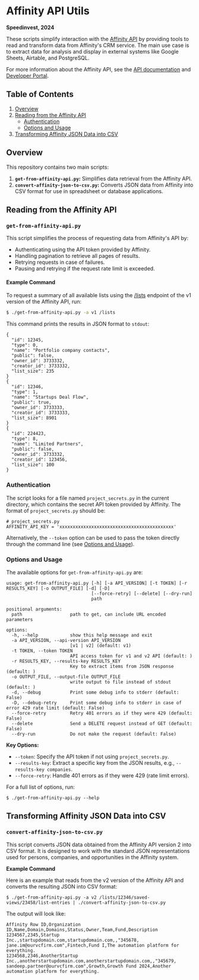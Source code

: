 # Affinity API Utils

**Speedinvest, 2024**

These scripts simplify interaction with the [Affinity API](https://api-docs.affinity.co/) by providing tools to read and transform data from Affinity's CRM service. The main use case is to extract data for analysis and display in external systems like Google Sheets, Airtable, and PostgreSQL.

For more information about the Affinity API, see the [API documentation](https://api-docs.affinity.co/) and [Developer Portal](https://developer.affinity.co/).

## Table of Contents

1. [Overview](#overview)
2. [Reading from the Affinity API](#reading-from-the-affinity-api)
    * [Authentication](#authentication)
    * [Options and Usage](#options-and-usage)
3. [Transforming Affinity JSON Data into CSV](#transforming-affinity-json-data-into-csv)

## Overview

This repository contains two main scripts:

1. **`get-from-affinity-api.py`:** Simplifies data retrieval from the Affinity API.
2. **`convert-affinity-json-to-csv.py`:** Converts JSON data from Affinity into CSV format for use in spreadsheet or database applications.

## Reading from the Affinity API

### `get-from-affinity-api.py`

This script simplifies the process of requesting data from Affinity's API by:

* Authenticating using the API token provided by Affinity.
* Handling pagination to retrieve all pages of results.
* Retrying requests in case of failures.
* Pausing and retrying if the request rate limit is exceeded.

#### Example Command

To request a summary of all available lists using the [/lists](https://api-docs.affinity.co/#lists) endpoint of the v1 version of the Affinity API, run:

```bash
$ ./get-from-affinity-api.py -a v1 /lists
```

This command prints the results in JSON format to `stdout`:

```
{
  "id": 12345,
  "type": 0,
  "name": "Portfolio company contacts",
  "public": false,
  "owner_id": 3733332,
  "creator_id": 3733332,
  "list_size": 235
}
{
  "id": 12346,
  "type": 1,
  "name": "Startups Deal Flow",
  "public": true,
  "owner_id": 3733333,
  "creator_id": 3733333,
  "list_size": 8901
}
{
  "id": 224423,
  "type": 8,
  "name": "Limited Partners",
  "public": false,
  "owner_id": 3733332,
  "creator_id": 123456,
  "list_size": 100
}
```

### Authentication

The script looks for a file named `project_secrets.py` in the current directory, which contains the secret API token provided by Affinity. The format of `project_secrets.py` should be:

```
# project_secrets.py
AFFINITY_API_KEY = 'xxxxxxxxxxxxxxxxxxxxxxxxxxxxxxxxxxxxxxxxxxx'
```

Alternatively, the `--token` option can be used to pass the token directly through the command line (see [Options and Usage](#options-and-usage)).

### Options and Usage
The available options for `get-from-affinity-api.py` are:

```
usage: get-from-affinity-api.py [-h] [-a API_VERSION] [-t TOKEN] [-r RESULTS_KEY] [-o OUTPUT_FILE] [-d] [-D]
                                [--force-retry] [--delete] [--dry-run]
                                path

positional arguments:
  path                  path to get, can include URL encoded parameters

options:
  -h, --help            show this help message and exit
  -a API_VERSION, --api-version API_VERSION
                        [v1 | v2] (default: v1)
  -t TOKEN, --token TOKEN
                        API access token for v1 and v2 API (default: )
  -r RESULTS_KEY, --results-key RESULTS_KEY
                        Key to extract items from JSON response (default: )
  -o OUTPUT_FILE, --output-file OUTPUT_FILE
                        write output to file instead of stdout (default: )
  -d, --debug           Print some debug info to stderr (default: False)
  -D, --debug-retry     Print some debug info to stderr in case of error 429 rate limit (default: False)
  --force-retry         Retry 401 errors as if they were 429 (default: False)
  --delete              Send a DELETE request instead of GET (default: False)
  --dry-run             Do not make the request (default: False)
```

**Key Options:**

* `--token`: Specify the API token if not using `project_secrets.py`.
* `--results-key`: Extract a specific key from the JSON results, e.g., `--results-key companies`.
* `--force-retry`: Handle 401 errors as if they were 429 (rate limit errors).

For a full list of options, run:

```
$ ./get-from-affinity-api.py --help
```

## Transforming Affinity JSON Data into CSV

### `convert-affinity-json-to-csv.py`

This script converts JSON data obtained from the Affinity API version 2 into CSV format. It is designed to work with the standard JSON representations used for persons, companies, and opportunities in the Affinity system.

**Example Command**

Here is an example that reads from the v2 version of the Affinity API and converts the resulting JSON into CSV format:

```
$ ./get-from-affinity-api.py -a v2 /lists/12346/saved-views/23458/list-entries | ./convert-affinity-json-to-csv.py
```

The output will look like:

```
Affinity Row ID,Organization ID,Name,Domain,Domains,Status,Owner,Team,Fund,Description
1234567,2345,Startup Inc.,startupdomain.com,startupdomain.com,,"345678, jane.im@ourvcfirm.com",Fintech,Fund I,The automation platform for everything.
1234568,2346,AnotherStartup Inc.,anotherstartupdomain.com,anotherstartupdomain.com,,"345679, sandeep.partner@ourvcfirm.com",Growth,Growth Fund 2024,Another automation platform for everything.
```
